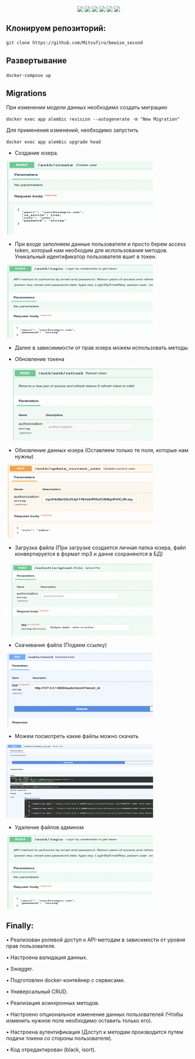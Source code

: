 <div id="badges" align='center'>
    <a>
        <img src="https://img.shields.io/badge/Python-3.10-green?logo=Python">
    </a>
    <a>
        <img src="https://img.shields.io/badge/FastAPI-0.95-green?logo=fastapi&logoColor=black?style=plastic"/>
    </a>
    <a>
        <img src="https://img.shields.io/badge/alembic-1.10-green?logo=alembic&logoColor=black?style=plastic">
    </a>
    <a>
        <img src="https://img.shields.io/badge/postgresql-13-blue?logo=postgresql&logoColor=white">
    </a>
    <a>
        <img src="https://img.shields.io/badge/SQLalchemy-1.4.41-blue?logo=SQLalchemy">
    </a>
    <a>
        <img src="https://img.shields.io/badge/Docker-20.10.16-green?logo=Docker&logoColor=black?style=plastic">
    </a>
</div>

## Клонируем репозиторий:

    git clone https://github.com/Mitsufiro/bewise_second

## Развертывание

`docker-compose up`

## Migrations

При изменении модели данных необходимо создать миграцию

`docker exec app alembic revision --autogenerate -m "New Migration"`

Для применения изменений, необходимо запустить

`docker exec app alembic upgrade head`

* Создание юзера.

 <img src="screens/user_create.png" width="400" height="200">

* При входе заполняем данные пользователя и просто берем access token, который нам необходим для использования методов. Уникальный идентификатор пользователя вшит в токен.

 <img src="screens/login.png" width="400" height="200">

* Далее в зависиммости от прав юзера можем использовать методы.

* Обновление токена

 <img src="screens/refresh.png" width="400" height="200">

* Обновление данных юзера (Оставляем только те поля, которые нам нужны)

 <img src="screens/update_user.png" width="400" height="200">

* Загрузка файла (При загрузке создается личная папка юзера, файл конвертируется в формат mp3 и данне сохраняются в БД)

 <img src="screens/upload_file.png" width="400" height="200">

* Скачивание файла (Подаем ссылку)

 <img src="screens/download.png" width="400" height="200">

* Можем посмотреть какие файлы можно скачать

 <img src="screens/urls.png" width="400" height="200">

* Удаление файлов админом
 
 <img src="screens/login.png" width="400" height="200">

## Finally:

• Реализован ролевой доступ к API-методам в зависимости от уровня прав пользователя.

• Настроена валидация данных.

• Swagger.

• Подготовлен docker-контейнер с сервисами.

• Универсальный CRUD.

• Реализация асинхронных методов.

• Настроено опциональное изменение данных пользователей (Чтобы изменить нужное поле необходимо оставить только его).

• Настроена аутентификация (Доступ к методам производится путем подачи токена со стороны пользователя).

• Код отредактирован (black, isort).

